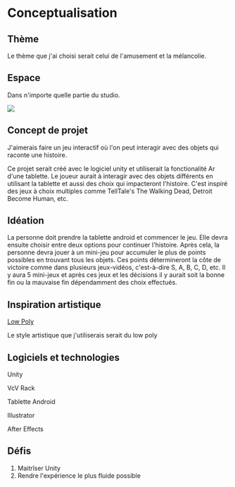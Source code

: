 # Conceptualisation

## Thème
Le thème que j'ai choisi serait celui de l'amusement et la mélancolie.
 
## Espace
Dans n'importe quelle partie du studio.

<img src="https://dnd2oi6izkvoi.cloudfront.net/2022/11/11/image/jpeg/1dkCrFr3IMlmMSWMkZPtLQkK2aAj2Xx0WmHISx4I.jpg">

## Concept de projet

J'aimerais faire un jeu interactif où l'on peut interagir avec des objets qui raconte une histoire.

Ce projet serait créé avec le logiciel unity et utiliserait la fonctionalité Ar d'une tablette. Le joueur aurait à interagir avec des objets différents en utilisant la tablette et aussi des choix qui impacteront l'histoire. C'est inspiré des jeux à choix multiples comme TellTale's The Walking Dead, Detroit Become Human, etc.

## Idéation
La personne doit prendre la tablette android et commencer le jeu. Elle devra ensuite choisir entre deux options pour continuer l'histoire. Après cela, la personne devra jouer à un mini-jeu pour accumuler le plus de points possibles en trouvant tous les objets. Ces points détermineront la côte de victoire comme dans plusieurs jeux-vidéos, c'est-à-dire S, A, B, C, D, etc. Il y aura 5 mini-jeux et après ces jeux et les décisions il y aurait soit la bonne fin ou la mauvaise fin dépendamment des choix effectués.


## Inspiration artistique 

[Low Poly](https://www.deviantart.com/jayanam/art/Low-poly-game-art-with-Blender-722404340)

Le style artistique que j'utiliserais serait du low poly

## Logiciels et technologies

Unity

VcV Rack

Tablette Android

Illustrator

After Effects

## Défis
1. Maitrîser Unity
2. Rendre l'expérience le plus fluide possible



